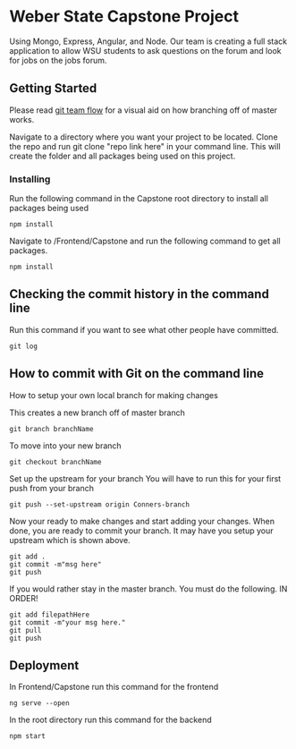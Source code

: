 # Weber State Capstone Project

Using Mongo, Express, Angular, and Node. Our team is creating a full stack application to allow WSU students to ask questions on the forum and look for jobs on the jobs forum.

## Getting Started

Please read [git team flow](https://jameschambers.co/writing/git-team-workflow-cheatsheet/) for a visual aid on how branching off of master works.

Navigate to a directory where you want your project to be located. Clone the repo and run git clone "repo link here" in your command line. This will create the folder and all packages being used on this project.

### Installing

Run the following command in the Capstone root directory to install all packages being used

```
npm install
```

Navigate to /Frontend/Capstone and run the following command to get all packages.

```
npm install
```

## Checking the commit history in the command line

Run this command if you want to see what other people have committed.
```
git log
```

## How to commit with Git on the command line

How to setup your own local branch for making changes

This creates a new branch off of master branch

```
git branch branchName
```

To move into your new branch

```
git checkout branchName
```

Set up the upstream for your branch You will have to run this for your first push from your branch

```
git push --set-upstream origin Conners-branch
```

Now your ready to make changes and start adding your changes.
When done, you are ready to commit your branch. It may have you setup your upstream which is shown above.

```
git add .
git commit -m"msg here"
git push
```

If you would rather stay in the master branch. You must do the following. IN ORDER!

```
git add filepathHere
git commit -m"your msg here."
git pull
git push
```

## Deployment

In Frontend/Capstone run this command for the frontend

```
ng serve --open
```

In the root directory run this command for the backend

```
npm start
```
